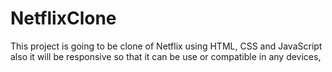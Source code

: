 # NetflixClone
This project is going to be clone of Netflix using HTML, CSS and JavaScript also it will be responsive so that it can be use or compatible in any devices,
